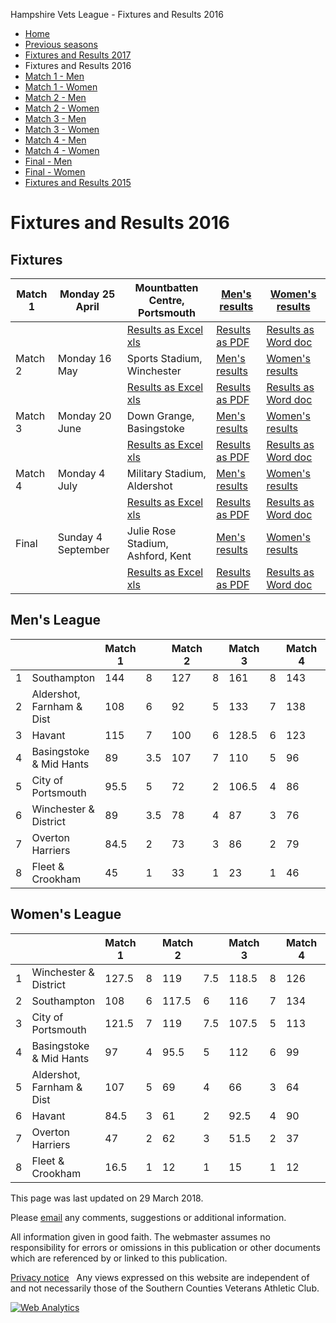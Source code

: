 


Hampshire Vets League \- Fixtures and Results 2016








* [Home](../index.html)
* [Previous seasons](../previous.html)
* [Fixtures and Results 2017](../2017/fixtures2017.html)
* Fixtures and Results 2016
* [Match 1 \- Men](match1men2016.html)
* [Match 1 \- Women](match1women2016.html)
* [Match 2 \- Men](match2men2016.html)
* [Match 2 \- Women](match2women2016.html)
* [Match 3 \- Men](match3men2016.html)
* [Match 3 \- Women](match3women2016.html)
* [Match 4 \- Men](match4men2016.html)
* [Match 4 \- Women](match4women2016.html)
* [Final \- Men](finalmen2016.html)
* [Final \- Women](finalwomen2016.html)
* [Fixtures and Results 2015](../2015/fixtures2015.html)







Fixtures and Results 2016
=========================


Fixtures
--------




| Match 1 | Monday 25 April | Mountbatten Centre, Portsmouth | [Men's results](match1men2016.html) | [Women's results](match1women2016.html) |
| --- | --- | --- | --- | --- |
|  |  | [Results as Excel xls](SCVETS16%20Match%201%20Results.xls) | [Results as PDF](SCVETS16%20Match%201%20Results.pdf) | [Results as Word doc](SCVETS16%20Match%201%20Results.doc) |
| Match 2 | Monday 16 May | Sports Stadium, Winchester | [Men's results](match2men2016.html) | [Women's results](match2women2016.html) |
|  |  | [Results as Excel xls](SCVETS16%20Match%202%20Results.xls) | [Results as PDF](SCVETS16%20Match%202%20Results.pdf) | [Results as Word doc](SCVETS16%20Match%202%20Results.doc) |
| Match 3 | Monday 20 June | Down Grange, Basingstoke | [Men's results](match3men2016.html) | [Women's results](match3women2016.html) |
|  |  | [Results as Excel xls](SCVETS16%20Match%203%20Results.xls) | [Results as PDF](SCVETS16%20Match%203%20Results.pdf) | [Results as Word doc](SCVETS16%20Match%203%20Results.doc) |
| Match 4 | Monday 4 July | Military Stadium, Aldershot | [Men's results](match4men2016.html) | [Women's results](match4women2016.html) |
|  |  | [Results as Excel xls](SCVETS16%20Match%204%20Results.xls) | [Results as PDF](SCVETS16%20Match%204%20Results.pdf) | [Results as Word doc](SCVETS16%20Match%204%20Results.doc) |
| Final | Sunday 4 September | Julie Rose Stadium, Ashford, Kent | [Men's results](finalmen2016.html) | [Women's results](finalwomen2016.html) |
|  |  | [Results as Excel xls](SCVETS16%20Final%20Results.xls) | [Results as PDF](SCVETS16%20Final%20Results.pdf) | [Results as Word doc](SCVETS16%20Final%20Results.doc) |


Men's League
------------




|  |  | Match 1 | | Match 2 | | Match 3 | | Match 4 | | Total | |
| --- | --- | --- | --- | --- | --- | --- | --- | --- | --- | --- | --- |
| 1 | Southampton | 144 | 8 | 127 | 8 | 161 | 8 | 143 | 8 | 32 | 575 |
| 2 | Aldershot, Farnham \& Dist | 108 | 6 | 92 | 5 | 133 | 7 | 138 | 7 | 25 | 471 |
| 3 | Havant | 115 | 7 | 100 | 6 | 128\.5 | 6 | 123 | 6 | 25 | 465\.5 |
| 4 | Basingstoke \& Mid Hants | 89 | 3\.5 | 107 | 7 | 110 | 5 | 96 | 5 | 20\.5 | 402 |
| 5 | City of Portsmouth | 95\.5 | 5 | 72 | 2 | 106\.5 | 4 | 86 | 4 | 15 | 360 |
| 6 | Winchester \& District | 89 | 3\.5 | 78 | 4 | 87 | 3 | 76 | 2 | 12\.5 | 330 |
| 7 | Overton Harriers | 84\.5 | 2 | 73 | 3 | 86 | 2 | 79 | 3 | 10 | 322\.5 |
| 8 | Fleet \& Crookham | 45 | 1 | 33 | 1 | 23 | 1 | 46 | 1 | 4 | 147 |


Women's League
--------------




|  |  | Match 1 | | Match 2 | | Match 3 | | Match 4 | | Total | |
| --- | --- | --- | --- | --- | --- | --- | --- | --- | --- | --- | --- |
| 1 | Winchester \& District | 127\.5 | 8 | 119 | 7\.5 | 118\.5 | 8 | 126 | 7 | 30\.5 | 491 |
| 2 | Southampton | 108 | 6 | 117\.5 | 6 | 116 | 7 | 134 | 8 | 27 | 475\.5 |
| 3 | City of Portsmouth | 121\.5 | 7 | 119 | 7\.5 | 107\.5 | 5 | 113 | 6 | 25\.5 | 461 |
| 4 | Basingstoke \& Mid Hants | 97 | 4 | 95\.5 | 5 | 112 | 6 | 99 | 5 | 20 | 403\.5 |
| 5 | Aldershot, Farnham \& Dist | 107 | 5 | 69 | 4 | 66 | 3 | 64 | 3 | 15 | 306 |
| 6 | Havant | 84\.5 | 3 | 61 | 2 | 92\.5 | 4 | 90 | 4 | 13 | 328 |
| 7 | Overton Harriers | 47 | 2 | 62 | 3 | 51\.5 | 2 | 37 | 2 | 9 | 197\.5 |
| 8 | Fleet \& Crookham | 16\.5 | 1 | 12 | 1 | 15 | 1 | 12 | 1 | 4 | 55\.5 |






This page was last updated on 29 March 2018\.



Please [email](/hands/antispam.html) any comments, suggestions or additional information.


All information given in good faith. The webmaster assumes no
responsibility for errors or omissions in this publication or other
documents which are referenced by or linked to this publication.  

[Privacy notice](/Hampshire-Vets-League-Privacy-notice.pdf)   Any views expressed on this website are independent of and not
necessarily those of the Southern Counties Veterans Athletic Club.





[![Web
Analytics](//c.statcounter.com/7205105/0/0e2355ee/1/)](http://statcounter.com/ "Web Analytics")



